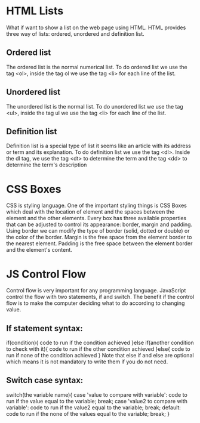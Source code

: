 # HTML Lists
What if want to show a list on the web page using HTML. HTML provides three way of lists: ordered, unordered and definition list.
## Ordered list
The ordered list is the normal numerical list. To do ordered list we use the tag \<ol\>, inside the tag ol we use the tag \<li\> for each line of the list.

## Unordered list
The unordered list is the normal list. To do unordered list we use the tag \<ul\>, inside the tag ul we use the tag \<li\> for each line of the list.

## Definition list
Definition list is a special type of list it seems like an article with its address or term and its explanation. To do definition list we use the tag \<dl\>. Inside the dl tag, we use the tag \<dt\> to determine the term and the tag \<dd\> to determine the term's description

# CSS Boxes
CSS is styling language. One of the important styling things is CSS Boxes which deal with the location of element and the spaces between the element and the other elements. Every box has three available properties that can be adjusted to control its appearance: border, margin and padding. Using border we can modify the type of border (solid, dotted or double) or the color of the border. Margin is the free space from the element border to the nearest element. Padding is the free space between the element border and the element's content.

# JS Control Flow
Control flow is very important for any programming language. JavaScript control the flow with two statements, if and switch. The benefit if the control flow is to make the computer deciding what to do according to changing value.
## If statement syntax:
if(condition){
    code to run if the condition achieved
}else if(another condition to check with it){
        code to run if the other condition achieved
}else{
        code to run if none of the condition achieved
}
Note that else if and else are optional which means it is not mandatory to write them if you do not need.

## Switch case syntax:
switch(the variable name){
    case 'value to compare with variable':
    code to run if the value equal to the variable;
    break;
    case 'value2 to compare with variable':
    code to run if the value2 equal to the variable;
    break;
    default:
    code to run if the none of the values equal to the variable;
    break;
}
